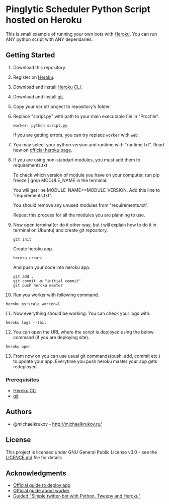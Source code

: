 # Pinglytic Scheduler Python Script hosted on Heroku

This is small example of running your own bots with [Heroku](https://www.heroku.com/).
You can run ANY python script with ANY dependaries.

## Getting Started

1. Download this repository. 
2. Register on [Heroku](https://www.heroku.com/).
3. Download and install [Heroku CLI](https://devcenter.heroku.com/articles/getting-started-with-python#set-up).
4. Download and install [git](https://git-scm.com/downloads).
5. Copy your script/ project to repository's folder.
6. Replace "script.py" with path to your main executable file in "Procfile".
   ```
   worker: python script.py
   ```
   
   If you are getting errors, you can try replace `worker` with `web`.
   
7. You may select your python version and runtime with "runtime.txt". Read how on [official heroku page](https://devcenter.heroku.com/articles/python-runtimes#selecting-a-runtime).
8. If you are using non-standart modules, you must add them to requirements.txt
   
   To check which version of module you have on your computer, run pip freeze | grep MODULE_NAME in the terminal. 
   
   You will get line MODULE_NAME==MODULE_VERSION. Add this line to "requirements.txt".
   
   You should remove any unused modules from "requirements.txt".
   
   Repeat this process for all the modules you are planning to use.
   
9. Now open terminal(or do it other way, but i will explain how to do it in terminal on Ubuntu) and create git repository.   
   ```
   git init
   ```
   
   Create heroku app.
   
   ```
   heroku create
   ```
   
   And push your code into heroku app.
   
   ```
   git add .
   git commit -m "initial commit"
   git push heroku master
   ```

10. Run you worker with following command.
   ```
   heroku ps:scale worker=1
   ```
   
11. Now everything should be working. You can check your logs with.

   ```
   heroku logs --tail
   ```
   
12. You can open the URL where the script is deployed using the below command (if you are deploying site).
   
   ```
   heroku open
   ```
   
13. From now on you can use usual git commands(push, add, commit etc.) to update your app. Everytime you push heroku master your app gets redeployed.

### Prerequisites

* [Heroku CLI](https://devcenter.heroku.com/articles/getting-started-with-python#set-up)
* [git](https://git-scm.com/downloads)

## Authors

* @michaelkrukov - http://michaelkrukov.ru/

## License

This project is licensed under GNU General Public License v3.0 - see the [LICENCE.md](LICENCE.md) file for details

## Acknowledgments

* [Official guide to deploy app](https://devcenter.heroku.com/articles/getting-started-with-python#introduction)
* [Official guide about worker](https://devcenter.heroku.com/articles/background-jobs-queueing)
* [Guided "Simple twitter-bot with Python, Tweepy and Heroku"](http://briancaffey.github.io/2016/04/05/twitter-bot-tutorial.html)
